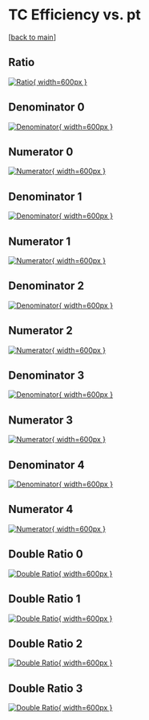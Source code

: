 # TC Efficiency vs. pt

[[back to main](./)]



## Ratio

[![Ratio](../mtv/var/TC_vtr_11_0_eff_pt.png){ width=600px }](../mtv/var/TC_vtr_11_0_eff_pt.pdf)

## Denominator 0

[![Denominator](../mtv/den/TC_vtr_11_0_eff_pt_den0.png){ width=600px }](../mtv/den/TC_vtr_11_0_eff_pt_den0.pdf)

## Numerator 0

[![Numerator](../mtv/num/TC_vtr_11_0_eff_pt_num0.png){ width=600px }](../mtv/num/TC_vtr_11_0_eff_pt_num0.pdf)

## Denominator 1

[![Denominator](../mtv/den/TC_vtr_11_0_eff_pt_den1.png){ width=600px }](../mtv/den/TC_vtr_11_0_eff_pt_den1.pdf)

## Numerator 1

[![Numerator](../mtv/num/TC_vtr_11_0_eff_pt_num1.png){ width=600px }](../mtv/num/TC_vtr_11_0_eff_pt_num1.pdf)

## Denominator 2

[![Denominator](../mtv/den/TC_vtr_11_0_eff_pt_den2.png){ width=600px }](../mtv/den/TC_vtr_11_0_eff_pt_den2.pdf)

## Numerator 2

[![Numerator](../mtv/num/TC_vtr_11_0_eff_pt_num2.png){ width=600px }](../mtv/num/TC_vtr_11_0_eff_pt_num2.pdf)

## Denominator 3

[![Denominator](../mtv/den/TC_vtr_11_0_eff_pt_den3.png){ width=600px }](../mtv/den/TC_vtr_11_0_eff_pt_den3.pdf)

## Numerator 3

[![Numerator](../mtv/num/TC_vtr_11_0_eff_pt_num3.png){ width=600px }](../mtv/num/TC_vtr_11_0_eff_pt_num3.pdf)

## Denominator 4

[![Denominator](../mtv/den/TC_vtr_11_0_eff_pt_den4.png){ width=600px }](../mtv/den/TC_vtr_11_0_eff_pt_den4.pdf)

## Numerator 4

[![Numerator](../mtv/num/TC_vtr_11_0_eff_pt_num4.png){ width=600px }](../mtv/num/TC_vtr_11_0_eff_pt_num4.pdf)

## Double Ratio 0

[![Double Ratio](../mtv/ratio/TC_vtr_11_0_eff_pt_ratio0.png){ width=600px }](../mtv/ratio/TC_vtr_11_0_eff_pt_ratio0.pdf)

## Double Ratio 1

[![Double Ratio](../mtv/ratio/TC_vtr_11_0_eff_pt_ratio1.png){ width=600px }](../mtv/ratio/TC_vtr_11_0_eff_pt_ratio1.pdf)

## Double Ratio 2

[![Double Ratio](../mtv/ratio/TC_vtr_11_0_eff_pt_ratio2.png){ width=600px }](../mtv/ratio/TC_vtr_11_0_eff_pt_ratio2.pdf)

## Double Ratio 3

[![Double Ratio](../mtv/ratio/TC_vtr_11_0_eff_pt_ratio3.png){ width=600px }](../mtv/ratio/TC_vtr_11_0_eff_pt_ratio3.pdf)

